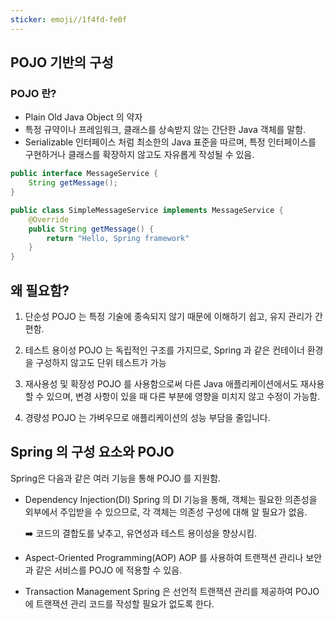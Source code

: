 ```yaml
---
sticker: emoji//1f4fd-fe0f
---
```

## POJO 기반의 구성

### POJO 란?
* Plain Old Java Object 의 약자
* 특정 규약이나 프레임워크, 클래스를 상속받지 않는 간단한 Java 객체를 말함.
* Serializable 인터페이스 처럼 최소한의 Java 표준을 따르며, 특정 인터페이스를 구현하거나 클래스를 확장하지 않고도 자유롭게 작성될 수 있음.
```java
public interface MessageService {
	String getMessage();
}

public class SimpleMessageService implements MessageService {
	@Override
	public String getMessage() {
		return "Hello, Spring framework"
	}
}
```

## 왜 필요함?

1. 단순성
	POJO 는 특정 기술에 종속되지 않기 때문에 이해하기 쉽고, 유지 관리가 간편함.

2. 테스트 용이성
	POJO 는 독립적인 구조를 가지므로, Spring 과 같은 컨테이너 환경을 구성하지 않고도 단위 테스트가 가능

3. 재사용성 및 확장성
	POJO 를 사용함으로써 다른 Java 애플리케이션에서도 재사용할 수 있으며, 변경 사항이 있을 때 다른 부분에 영향을 미치지 않고 수정이 가능함.

4. 경량성
	POJO 는 가벼우므로 애플리케이션의 성능 부담을 줄입니다.


## Spring 의 구성 요소와 POJO
Spring은 다음과 같은 여러 기능을 통해 POJO 를 지원함.


* Dependency Injection(DI)
	Spring 의 DI 기능을 통해, 객체는 필요한 의존성을 외부에서 주입받을 수 있으므로, 각 객체는 의존성 구성에 대해 알 필요가 없음. 
	
	➡️ 코드의 결합도를 낮추고, 유연성과 테스트 용이성을 향상시킴.

* Aspect-Oriented Programming(AOP)
	AOP 를 사용하여 트랜잭션 관리나 보안과 같은 서비스를 POJO 에 적용할 수 있음.

* Transaction Management
	Spring 은 선언적 트랜잭션 관리를 제공하여 POJO 에 트랜잭션 관리 코드를 작성할 필요가 없도록 한다.
